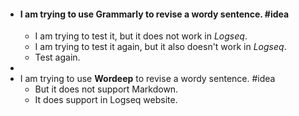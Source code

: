 - #### I am trying to use **Grammarly** to revise a wordy sentence. #idea
	- I am trying to test it, but it does not work in *Logseq*.
	- I am trying to test it again, but it also doesn't work in *Logseq*.
	- Test again.
-
- I am trying to use **Wordeep** to revise a wordy sentence. #idea
	- But it does not support Markdown.
	- It does support in Logseq website.